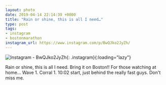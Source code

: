 ```yaml
---
layout: photo
date: 2019-04-14 22:14:39 +0000
title: "Rain or shine, this is all I need…"
type: post
tags:
- instagram
- bostonmarathon
instagram_url: https://www.instagram.com/p/BwQJko2JyZh/
---
```


![Instagram - BwQJko2JyZh](https://gonefora.run/img/BwQJko2JyZh.jpg){: .instagram}{:loading="lazy"}

Rain or shine, this is all I need. Bring it on Boston!! For those watching at home... Wave 1. Corral 1. 10:02 start, just behind the really fast guys. Don't miss me.
